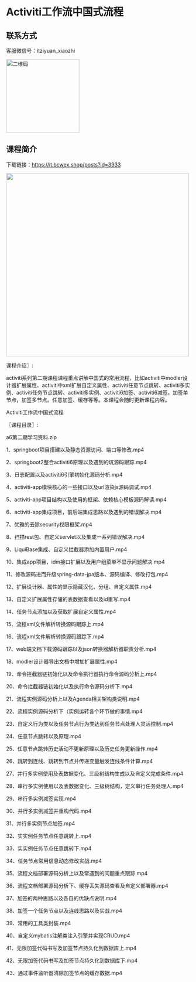 # Activiti工作流中国式流程

## 联系方式

客服微信号：itziyuan_xiaozhi

<img src="https://ziyuanyun.oss-cn-guangzhou.aliyuncs.com/common/20240614073449/666b82192834a.jpg" width="200" height="200" alt="二维码">

## 课程简介

下载链接：https://it.bcwex.shop/posts?id=3933

<img src="https://ziyuanyun.oss-cn-guangzhou.aliyuncs.com/yun/20240515185422/6644945e218a9.jpg" width="500" alt="">

  课程介绍〗:

 activiti系列第二期课程课程重点讲解中国式的常用流程，比如activiti中modler设计器扩展属性、activiti中xml扩展自定义属性、activiti任意节点跳转、activiti多实例、activiti任务节点跳转、activiti多实例、activiti6加签、activiti6减签。加签单节点，加签多节点。任意加签、缓存等等。本课程会随时更新课程内容。

 Activiti工作流中国式流程



 〖课程目录〗:

 a6第二期学习资料.zip

 1、springboot项目搭建以及静态资源访问、端口等修改.mp4

 2、springboot2整合activiti6原理以及遇到的坑源码跟踪.mp4

 3、日志配置以及activiti6引擎初始化源码分析.mp4

 4、activiti-app模块核心的一些接口以及url渲染js源码调试.mp4

 5、activiti-app项目结构以及使用的框架、依赖核心模板源码解读.mp4

 6、activiti-app集成项目，前后端集成思路以及遇到的错误解决.mp4

 7、优雅的去除security权限框架.mp4

 8、扫描rest包、自定义servlet以及集成一系列错误解决.mp4

 9、LiquiBase集成、自定义拦截器添加内置用户.mp4

 10、集成app项目，idm接口扩展以及用户组菜单不显示问题解决.mp4

 11、修改源码进而升级spring-data-jpa版本、源码编译、修改打包.mp4

 12、扩展设计器、属性的显示隐藏汉化、分组、自定义属性.mp4

 13、自定义扩展属性存储的表数据查看以及id重写.mp4

 14、任务节点添加以及获取扩展自定义属性.mp4

 15、流程xml文件解析转换源码跟踪上.mp4

 16、流程xml文件解析转换源码跟踪下.mp4

 17、web端文档下载源码跟踪以及json转换器解析器职责分析.mp4

 18、modler设计器导出文档中增加扩展属性.mp4

 19、命令拦截器链初始化以及命令执行器执行命令源码分析上.mp4

 20、命令拦截器链初始化以及执行命令源码分析下.mp4

 21、流程实例源码分析上以及Agenda相关架构类说明.mp4

 22、流程实例源码分析下（实例运转各个环节做的事情.mp4

 23、自定义行为类以及任务节点行为类达到任务节点处理人灵活控制.mp4

 24、任意节点跳转以及原理.mp4

 25、任意节点跳转历史活动不更新原理以及历史任务更新操作.mp4

 26、跳转到连线、跳转到节点并传递变量触发连线条件计算.mp4

 27、并行多实例使用及表数据变化、三级树结构生成以及自定义完成条件.mp4

 28、串行多实例使用以及表数据变化、三级树结构，定义串行任务处理人.mp4

 29、串行多实例减签实现.mp4

 30、并行多实例减签并重构代码.mp4

 31、并行多实例节点加签.mp4

 32、实实例任务节点任意跳转上.mp4

 33、实实例任务节点任意跳转下.mp4

 34、任务节点常用信息动态修改实战.mp4

 35、流程文档部署源码分析上以及常遇到的问题重点跟踪.mp4

 36、流程文档部署源码分析下、缓存丢失源码查看及自定义部署器.mp4

 37、加签的两种思路以及各自的优缺点说明.mp4

 38、加签一个任务节点以及连线思路以及实战.mp4

 39、常用的工具类封装.mp4

 40、自定义mybatis注解类注入引擎并实现CRUD.mp4

 41、无限加签代码书写及加签节点持久化到数据库上.mp4

 42、无限加签代码书写及加签节点持久化到数据库下.mp4

 43、通过事件监听器清除加签节点的缓存数据.mp4

  